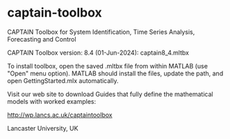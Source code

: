 # captain-toolbox
CAPTAIN Toolbox for System Identification, Time Series Analysis, Forecasting and Control

CAPTAIN Toolbox version: 8.4 (01-Jun-2024): captain8_4.mltbx

To install toolbox, open the saved .mltbx file from within MATLAB (use "Open" menu option). MATLAB should install the files, update the path, and open GettingStarted.mlx automatically.

Visit our web site to download Guides that fully define the mathematical models with worked examples:

http://wp.lancs.ac.uk/captaintoolbox

Lancaster University, UK
